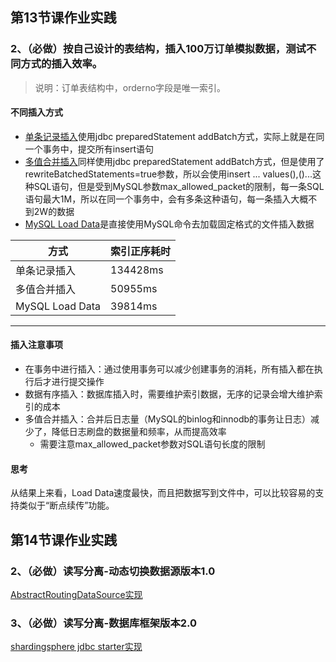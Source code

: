 ## 第13节课作业实践
### 2、（必做）按自己设计的表结构，插入100万订单模拟数据，测试不同方式的插入效率。
> 说明：订单表结构中，orderno字段是唯一索引。
#### 不同插入方式
- [单条记录插入](https://github.com/wxyyrain/JAVA-01/blob/main/Week_07/insert_example/InsertRunner1.java)使用jdbc preparedStatement addBatch方式，实际上就是在同一个事务中，提交所有insert语句
- [多值合并插入](https://github.com/wxyyrain/JAVA-01/blob/main/Week_07/insert_example/InsertRunner2.java)同样使用jdbc preparedStatement addBatch方式，但是使用了rewriteBatchedStatements=true参数，所以会使用insert ... values(),()...这种SQL语句，但是受到MySQL参数max_allowed_packet的限制，每一条SQL语句最大1M，所以在同一个事务中，会有多条这种语句，每一条插入大概不到2W的数据
- [MySQL Load Data](https://github.com/wxyyrain/JAVA-01/blob/main/Week_07/insert_example/InsertRunner2.java)是直接使用MySQL命令去加载固定格式的文件插入数据
  
| 方式 | 索引正序耗时 |
| ------ | ------ |
| 单条记录插入 | 134428ms |
| 多值合并插入 | 50955ms |
| MySQL Load Data | 39814ms |
---
#### 插入注意事项
- 在事务中进行插入：通过使用事务可以减少创建事务的消耗，所有插入都在执行后才进行提交操作
- 数据有序插入：数据库插入时，需要维护索引数据，无序的记录会增大维护索引的成本
- 多值合并插入：合并后日志量（MySQL的binlog和innodb的事务让日志）减少了，降低日志刷盘的数据量和频率，从而提高效率
  - 需要注意max_allowed_packet参数对SQL语句长度的限制
#### 思考
从结果上来看，Load Data速度最快，而且把数据写到文件中，可以比较容易的支持类似于“断点续传”功能。

## 第14节课作业实践

### 2、（必做）读写分离-动态切换数据源版本1.0
[AbstractRoutingDataSource实现](https://github.com/wxyyrain/JAVA-01/tree/main/Week_07/write-read-sep/v1)
### 3、（必做）读写分离-数据库框架版本2.0
[shardingsphere jdbc starter实现](https://github.com/wxyyrain/JAVA-01/tree/main/Week_07/write-read-sep/v1)
